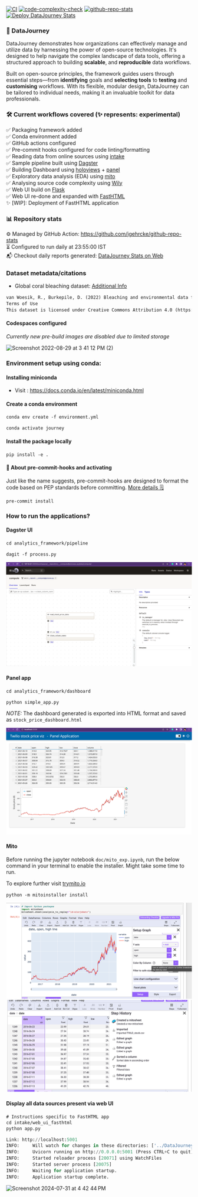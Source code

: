 [![CI](https://github.com/sayantikabanik/DataJourney/actions/workflows/CI.yml/badge.svg)](https://github.com/sayantikabanik/DataJourney/actions/workflows/CI.yml)
[![code-complexity-check](https://github.com/sayantikabanik/DataJourney/actions/workflows/code-complexity-check.yml/badge.svg?event=pull_request)](https://github.com/sayantikabanik/DataJourney/actions/workflows/code-complexity-check.yml)
[![github-repo-stats](https://github.com/sayantikabanik/DataJourney/actions/workflows/github-repo-stats.yml/badge.svg)](https://github.com/sayantikabanik/DataJourney/actions/workflows/github-repo-stats.yml)
[![Deploy DataJourney Stats](https://github.com/sayantikabanik/DataJourney/actions/workflows/static.yml/badge.svg)](https://github.com/sayantikabanik/DataJourney/actions/workflows/static.yml)

### 🚌 DataJourney
DataJourney demonstrates how organizations can effectively manage and utilize data by harnessing the power of open-source technologies. It's designed to help navigate the complex landscape of data tools, offering a structured approach to building **scalable**, and **reproducible** data workflows.

Built on open-source principles, the framework guides users through essential steps—from **identifying** goals and **selecting tools** to **testing** and **customising** workflows. With its flexible, modular design, DataJourney can be tailored to individual needs, making it an invaluable toolkit for data professionals.

### 🛠 Current workflows covered (✨ represents: experimental)
✅ Packaging framework added\
✅ Conda environment added\
✅ GitHub actions configured\
✅ Pre-commit hooks configured for code linting/formatting\
✅ Reading data from online sources using [intake](https://github.com/intake/intake)\
✅ Sample pipeline built using [Dagster](https://github.com/dagster-io/dagster)\
✅ Building Dashboard using [holoviews](https://holoviews.org/gallery/index.html) + [panel](https://panel.holoviz.org/reference/index.html)\
✅ Exploratory data analysis (EDA) using [mito](https://www.trymito.io/)\
✅ Analysing source code complexity using [Wily](https://wily.readthedocs.io/en/latest/index.html)\
✅ Web UI build on [Flask](https://flask.palletsprojects.com/en/3.0.x/) \
✅ Web UI re-done and expanded with [FastHTML](https://docs.fastht.ml/)\
✨ [WIP]: Deployment of FastHTML application

### 📊 Repository stats

⚙️ Managed by GitHub Action: https://github.com/jgehrcke/github-repo-stats \
⏳ Configured to run daily at 23:55:00 IST\
📬 Checkout daily reports generated: [DataJourney Stats on Web](https://sayantikabanik.github.io/DataJourney/)

### Dataset metadata/citations

- Global coral bleaching dataset: [Additional Info](https://www.bco-dmo.org/dataset/773466)
```txt
van Woesik, R., Burkepile, D. (2022) Bleaching and environmental data for global coral reef sites from 1980-2020. Biological and Chemical Oceanography Data Management Office (BCO-DMO). (Version 2) Version Date 2022-10-14 [if applicable, indicate subset used]. doi:10.26008/1912/bco-dmo.773466.2 [access date]
Terms of Use
This dataset is licensed under Creative Commons Attribution 4.0 (https://creativecommons.org/licenses/by/4.0/)
```

#### Codespaces configured
*Currently new pre-build images are disabled due to limited storage*

![Screenshot 2022-08-29 at 3 41 12 PM (2)](https://user-images.githubusercontent.com/17350312/187180872-881322ed-dfc7-478b-bd07-5fefc1642cb5.png)

### Environment setup using conda:

#### Installing miniconda
- Visit : https://docs.conda.io/en/latest/miniconda.html

#### Create a conda environment
```shell
conda env create -f environment.yml
```
```shell
conda activate journey
```

#### Install the package locally
```shell
pip install -e .
```

#### 🔌 About pre-commit-hooks and activating
Just like the name suggests, pre-commit-hooks are designed to format the code based on PEP standards before committing. [More details 🗒](https://pre-commit.com/)

```shell
pre-commit install
```
### How to run the applications?

#### Dagster UI
```shell
cd analytics_framework/pipeline
```
```shell
dagit -f process.py
```
![Dagit UI output](./output/dagit_ui.png)

#### Panel app
```shell
cd analytics_framework/dashboard
```
```shell
python simple_app.py
```
*NOTE:*
The dashboard generated is exported into HTML format and saved as `stock_price_dashboard.html`

![Panel app output](./output/panel_app_stock.png)

#### Mito

Before running the jupyter notebook `doc/mito_exp.ipynb`, run the below command
in your terminal to enable the installer. Might take some time to run.

To explore further visit [trymito.io](https://docs.trymito.io/)
```shell
python -m mitoinstaller install
```
![mito output](./output/mito_graph.png "Graph generated via mitosheet") ![mito output operation](./output/mito_operations.png "Operations performed via mitosheet")


#### Display all data sources present via web UI

```shell
# Instructions specific to FastHTML app
cd intake/web_ui_fasthtml
python app.py
```
```python
Link: http://localhost:5001
INFO:     Will watch for changes in these directories: ['../DataJourney/analytics_framework/intake/web_ui_fasthtml']
INFO:     Uvicorn running on http://0.0.0.0:5001 (Press CTRL+C to quit)
INFO:     Started reloader process [20071] using WatchFiles
INFO:     Started server process [20075]
INFO:     Waiting for application startup.
INFO:     Application startup complete.
```
![Screenshot 2024-07-31 at 4 42 44 PM](https://github.com/user-attachments/assets/a1c977c9-1698-416c-8ac3-15fdbffa0b0a)


